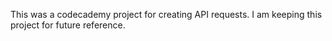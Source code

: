 This was a codecademy project for creating API requests. I am keeping this project for future reference.